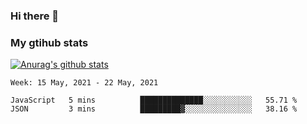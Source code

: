 ### Hi there 👋

### My gtihub stats

[![Anurag's github stats](https://github-readme-stats.vercel.app/api?username=gaozhidong)](https://github.com/gaozhidong/github-readme-stats)

<!--START_SECTION:waka-->
```text
Week: 15 May, 2021 - 22 May, 2021

JavaScript   5 mins          ██████████████░░░░░░░░░░░   55.71 % 
JSON         3 mins          █████████▓░░░░░░░░░░░░░░░   38.16 % 
```
<!--END_SECTION:waka-->